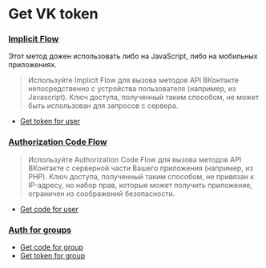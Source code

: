 Get VK token
============

### [Implicit Flow](https://vk.com/dev/implicit_flow_user)

Этот метод дожен использовать либо на JavaScript, либо на мобильных приложениях. 

> Используйте Implicit Flow для вызова методов API ВКонтакте непосредственно с устройства 
> пользователя (например, из Javascript). 
> Ключ доступа, полученный таким способом, не может быть использован для запросов с сервера.

- [Get token for user](https://oauth.vk.com/authorize?client_id=5344865&display=page&redirect_uri=https://oauth.vk.com/blank.html&scope=wall,offline&response_type=token&v=5.69&state=123456)

### [Authorization Code Flow](https://vk.com/dev/authcode_flow_user)

> Используйте Authorization Code Flow для вызова методов API ВКонтакте с серверной части 
> Вашего приложения (например, из PHP). 
> Ключ доступа, полученный таким способом, не привязан к IP-адресу, но набор прав, которые может 
> получить приложение, ограничен из соображений безопасности.

- [Get code for user](https://oauth.vk.com/authorize?client_id=5344865&display=page&redirect_uri=https://oauth.vk.com/blank.html&scope=wall,offline&response_type=code&v=5.69&state=123456)

### [Auth for groups](https://vk.com/dev/access_token?f=2.%20%D0%9A%D0%BB%D1%8E%D1%87%20%D0%B4%D0%BE%D1%81%D1%82%D1%83%D0%BF%D0%B0%20%D1%81%D0%BE%D0%BE%D0%B1%D1%89%D0%B5%D1%81%D1%82%D0%B2%D0%B0)

- [Get code for group](https://oauth.vk.com/authorize?client_id=5344865&display=page&redirect_uri=https://oauth.vk.com/blank.html&group_ids=88923650&scope=messages&response_type=code&v=5.69)
- [Get token for group](https://oauth.vk.com/access_token?client_id=5344865&client_secret=*&redirect_uri=https://oauth.vk.com/blank.html&code=*)
